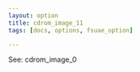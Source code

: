 ```yaml
---
layout: option
title: cdrom_image_11
tags: [docs, options, fsuae_option]

---
```


See: cdrom_image_0
